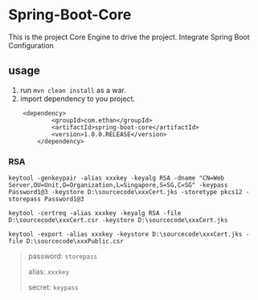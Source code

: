 # Spring-Boot-Core
This is the project Core Engine to drive the project.
Integrate Spring Boot Configuration

## usage
1. run `mvn clean install` as a war.
2. import dependency to you project.
```
    <dependency>
            <groupId>com.ethan</groupId>
            <artifactId>spring-boot-core</artifactId>
            <version>1.0.0.RELEASE</version>
        </dependency>
```

### RSA 
```
keytool -genkeypair -alias xxxkey -keyalg RSA -dname "CN=Web Server,OU=Unit,O=Organization,L=Singapore,S=SG,C=SG" -keypass Password1@3 -keystore D:\sourcecode\xxxCert.jks -storetype pkcs12 -storepass Password1@3

keytool -certreq -alias xxxkey -keyalg RSA -file D:\sourcecode\xxxCert.csr -keystore D:\sourcecode\xxxCert.jks

keytool -export -alias xxxkey -keystore D:\sourcecode\xxxCert.jks -file D:\sourcecode\xxxPublic.csr
```
> password: `storepass`
>
> alias: `xxxkey`
>
> secret: `keypass`